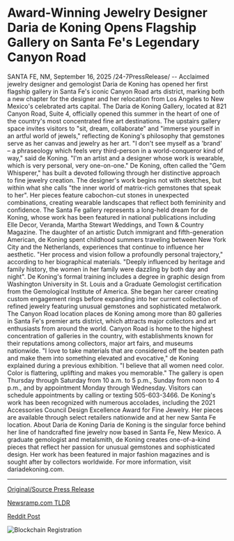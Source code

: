 # Award-Winning Jewelry Designer Daria de Koning Opens Flagship Gallery on Santa Fe's Legendary Canyon Road

SANTA FE, NM, September 16, 2025 /24-7PressRelease/ -- Acclaimed jewelry designer and gemologist Daria de Koning has opened her first flagship gallery in Santa Fe's iconic Canyon Road arts district, marking both a new chapter for the designer and her relocation from Los Angeles to New Mexico's celebrated arts capital.  The Daria de Koning Gallery, located at 821 Canyon Road, Suite 4, officially opened this summer in the heart of one of the country's most concentrated fine art destinations. The upstairs gallery space invites visitors to "sit, dream, collaborate" and "immerse yourself in an artful world of jewels," reflecting de Koning's philosophy that gemstones serve as her canvas and jewelry as her art.  "I don't see myself as a 'brand' – a phraseology which feels very third-person in a world-conqueror kind of way," said de Koning. "I'm an artist and a designer whose work is wearable, which is very personal, very one-on-one."  De Koning, often called the "Gem Whisperer," has built a devoted following through her distinctive approach to fine jewelry creation. The designer's work begins not with sketches, but within what she calls "the inner world of matrix-rich gemstones that speak to her". Her pieces feature cabochon-cut stones in unexpected combinations, creating wearable landscapes that reflect both femininity and confidence.  The Santa Fe gallery represents a long-held dream for de Koning, whose work has been featured in national publications including Elle Decor, Veranda, Martha Stewart Weddings, and Town & Country Magazine. The daughter of an artistic Dutch immigrant and fifth-generation American, de Koning spent childhood summers traveling between New York City and the Netherlands, experiences that continue to influence her aesthetic.  "Her process and vision follow a profoundly personal trajectory," according to her biographical materials. "Deeply influenced by heritage and family history, the women in her family were dazzling by both day and night".  De Koning's formal training includes a degree in graphic design from Washington University in St. Louis and a Graduate Gemologist certification from the Gemological Institute of America. She began her career creating custom engagement rings before expanding into her current collection of refined jewelry featuring unusual gemstones and sophisticated metalwork.  The Canyon Road location places de Koning among more than 80 galleries in Santa Fe's premier arts district, which attracts major collectors and art enthusiasts from around the world. Canyon Road is home to the highest concentration of galleries in the country, with establishments known for their reputations among collectors, major art fairs, and museums nationwide.  "I love to take materials that are considered off the beaten path and make them into something elevated and evocative," de Koning explained during a previous exhibition. "I believe that all women need color. Color is flattering, uplifting and makes you memorable."  The gallery is open Thursday through Saturday from 10 a.m. to 5 p.m., Sunday from noon to 4 p.m., and by appointment Monday through Wednesday. Visitors can schedule appointments by calling or texting 505-603-3466.  De Koning's work has been recognized with numerous accolades, including the 2021 Accessories Council Design Excellence Award for Fine Jewelry. Her pieces are available through select retailers nationwide and at her new Santa Fe location.  About Daria de Koning Daria de Koning is the singular force behind her line of handcrafted fine jewelry now based in Santa Fe, New Mexico. A graduate gemologist and metalsmith, de Koning creates one-of-a-kind pieces that reflect her passion for unusual gemstones and sophisticated design. Her work has been featured in major fashion magazines and is sought after by collectors worldwide. For more information, visit dariadekoning.com. 

---

[Original/Source Press Release](https://www.24-7pressrelease.com/press-release/526831/award-winning-jewelry-designer-daria-de-koning-opens-flagship-gallery-on-santa-fes-legendary-canyon-road)
                    

[Newsramp.com TLDR](https://newsramp.com/curated-news/gem-whisperer-daria-de-koning-opens-first-flagship-gallery-in-santa-fe/5949efb20586195d34c79e1a4568e473) 

 



[Reddit Post](https://www.reddit.com/r/Lifestyle_Culture/comments/1niazdk/gem_whisperer_daria_de_koning_opens_first/) 



![Blockchain Registration](https://cdn.newsramp.app/24-7PressRelease/qrcode/259/16/joinodNr.webp)